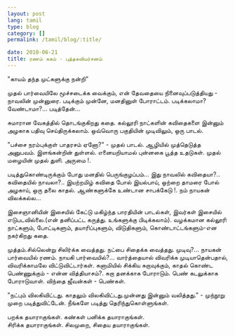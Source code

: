 ```yaml
---
layout: post
lang: tamil
type: blog
category: []
permalink: /tamil/blog/:title/

date: 2010-06-21
title: ரணம் சுகம் - புத்தகவிமர்சனம்
---
```


"காயம் தந்த முட்களுக்கு நன்றி"

முதல் பார்வையிலே மூச்சடைக்க வைக்கும், என் தேவதையை நினைவுப்படுத்தியது - நாவலின் முன்னுரை. படிக்கும் முன்னே, மனதினுள் போராட்டம். படிக்கலாமா? வேண்டாமா?... படித்தேன்...

சுமாரான வேகத்தில் தொடங்குகிறது கதை. கல்லூரி நாட்களின் கவிதைகளை இன்னும் அழகாக பதிவு செய்திருக்கலாம். ஒவ்வொரு பகுதியின் முடிவிலும், ஒரு பாடல்.

"பச்சை நரம்புக்குள் பாதரசம் ஏனோ?" - முதல் பாடல். ஆழியில் முத்தெடுத்த அனுபவம். இளங்கன்றின் துள்ளல். எனையறியாமல் புன்னகை பூத்த உதடுகள். முதல் மழையின் முதல் துளி. அருமை !.

படித்துகொண்டிருக்கும் போது மனதில் பெருங்குழப்பம்... இது நாவலில் கவிதையா?.. கவிதையில் நாவலா?.. இயற்றமிழ் கவிதை போல் இயல்பாய், ஒற்றை தாமரை போல் அழகாய், ஒரு தலை காதல். ஆண்களுக்கே உண்டான சாபக்கேடு !. நம் நாயகன் விலக்கல்ல...

இசைஞானியின் இசையில் கேட்டு மகிழ்ந்த பாரதியின் பாடல்கள், இவர்கள் இசையில் எடுபடவில்லை.(என் தனிப்பட்ட கருத்து. உங்களுக்கு பிடிக்கலாம்). வழக்கமான கல்லூரி நாட்களும், போட்டிகளும், தயாரிப்புகளும், விடுதிகளும், கொண்டாட்டங்களும்-என நகர்கிறது கதை.

முத்தம்.சில்லென்று சிலிர்க்க வைத்தது. நட்பை சிதைக்க வைத்தது. முடிவு?... நாயகன் பார்வையில் ரணம். நாயகி பார்வையில்?... வார்த்தையால் விவரிக்க முடியாதென்பதால், விவரிக்காமலே விட்டுவிட்டார்கள். சுனாமியில் சிக்கிய சுறாவுக்கும், காதல் கொண்ட பெண்ணுக்கும் - என்ன வித்தியாசம்?. சுறா தனக்காக போராடும். பெண் கடலுக்காக போராடுவாள். விந்தை ஜீவன்கள் - பெண்கள்.

"நட்பும் விலகிவிட்டது. காதலும் விலகிவிட்டது.முன்னது இன்னும் வலித்தது." - முந்நூறு முறை படித்துவிட்டேன். நீங்களே படித்து தெரிந்துகொள்ளுங்கள்.

பறக்க தயாராகுங்கள். கண்கள் பனிக்க தயாராகுங்கள். <br/>
சிரிக்க தயாராகுங்கள். சிலமுறை, சிதைய தயாராகுங்கள்.
